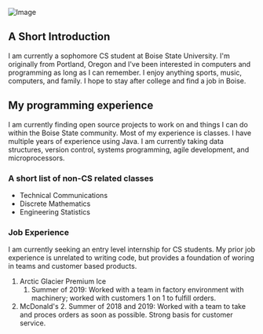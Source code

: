 ![Image](/Pictures/profheadshot.jpg)
## A Short Introduction

I am currently a sophomore CS student at Boise State University. I'm originally from Portland, Oregon and I've been interested in computers and programming as long as I can remember. I enjoy anything sports, music, computers, and family. I hope to stay after college and find a job in Boise. 

## My programming experience
I am currently finding open source projects to work on and things I can do within the Boise State community. Most of my experience is classes. I have multiple years of experience using Java. I am currently taking data structures, version control, systems programming, agile development, and microprocessors. 

###  A short list of non-CS related classes

- Technical Communications
- Discrete Mathematics
- Engineering Statistics

### Job Experience

I am currently seeking an entry level internship for CS students. My prior job experience is unrelated to writing code, but provides a foundation of woring in teams and customer based products.

1. Arctic Glacier Premium Ice
    1. Summer of 2019: Worked with a team in factory environment with machinery; worked with customers 1 on 1 to fulfill orders.
2. McDonald's 
    2. Summer of 2018 and 2019: Worked with a team to take and proces orders as soon as possible. Strong basis for customer service.
